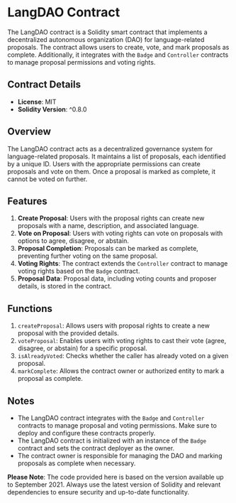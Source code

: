 # LangDAO Contract

The LangDAO contract is a Solidity smart contract that implements a decentralized autonomous organization (DAO) for language-related proposals. The contract allows users to create, vote, and mark proposals as complete. Additionally, it integrates with the `Badge` and `Controller` contracts to manage proposal permissions and voting rights.

## Contract Details

- **License**: MIT
- **Solidity Version**: ^0.8.0

## Overview

The LangDAO contract acts as a decentralized governance system for language-related proposals. It maintains a list of proposals, each identified by a unique ID. Users with the appropriate permissions can create proposals and vote on them. Once a proposal is marked as complete, it cannot be voted on further.

## Features

1. **Create Proposal**: Users with the proposal rights can create new proposals with a name, description, and associated language.
2. **Vote on Proposal**: Users with voting rights can vote on proposals with options to agree, disagree, or abstain.
3. **Proposal Completion**: Proposals can be marked as complete, preventing further voting on the same proposal.
4. **Voting Rights**: The contract extends the `Controller` contract to manage voting rights based on the `Badge` contract.
5. **Proposal Data**: Proposal data, including voting counts and proposer details, is stored in the contract.

## Functions

1. `createProposal`: Allows users with proposal rights to create a new proposal with the provided details.
2. `voteProposal`: Enables users with voting rights to cast their vote (agree, disagree, or abstain) for a specific proposal.
3. `isAlreadyVoted`: Checks whether the caller has already voted on a given proposal.
4. `markComplete`: Allows the contract owner or authorized entity to mark a proposal as complete.

## Notes

- The LangDAO contract integrates with the `Badge` and `Controller` contracts to manage proposal and voting permissions. Make sure to deploy and configure these contracts properly.
- The LangDAO contract is initialized with an instance of the `Badge` contract and sets the contract deployer as the owner.
- The contract owner is responsible for managing the DAO and marking proposals as complete when necessary.

**Please Note**: The code provided here is based on the version available up to September 2021. Always use the latest version of Solidity and relevant dependencies to ensure security and up-to-date functionality.
